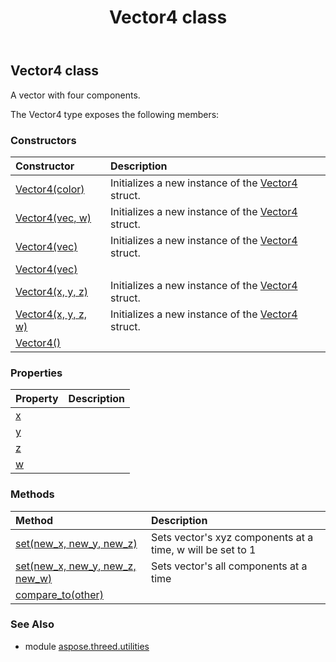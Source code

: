 ﻿---
title: Vector4 class
second_title: Aspose.3D for Python via .NET API References
description: 
type: docs
weight: 210
url: /python-net/aspose.threed.utilities/vector4/
is_root: false
---

## Vector4 class

A vector with four components.



The Vector4 type exposes the following members:

### Constructors
| Constructor | Description |
| :- | :- |
| [Vector4(color)](/3d/python-net/aspose.threed.utilities/vector4/__init__/#System.Drawing.Color) | Initializes a new instance of the [Vector4](/3d/python-net/aspose.threed.utilities/vector4) struct. |
| [Vector4(vec, w)](/3d/python-net/aspose.threed.utilities/vector4/__init__/#Vector3-float) | Initializes a new instance of the [Vector4](/3d/python-net/aspose.threed.utilities/vector4) struct. |
| [Vector4(vec)](/3d/python-net/aspose.threed.utilities/vector4/__init__/#Vector3) | Initializes a new instance of the [Vector4](/3d/python-net/aspose.threed.utilities/vector4) struct. |
| [Vector4(vec)](/3d/python-net/aspose.threed.utilities/vector4/__init__/#FVector4) |  |
| [Vector4(x, y, z)](/3d/python-net/aspose.threed.utilities/vector4/__init__/#float-float-float) | Initializes a new instance of the [Vector4](/3d/python-net/aspose.threed.utilities/vector4) struct. |
| [Vector4(x, y, z, w)](/3d/python-net/aspose.threed.utilities/vector4/__init__/#float-float-float-float) | Initializes a new instance of the [Vector4](/3d/python-net/aspose.threed.utilities/vector4) struct. |
| [Vector4()](/3d/python-net/aspose.threed.utilities/vector4/__init__/#) |  |


### Properties
| Property | Description |
| :- | :- |
| [x](/3d/python-net/aspose.threed.utilities/vector4/x) |  |
| [y](/3d/python-net/aspose.threed.utilities/vector4/y) |  |
| [z](/3d/python-net/aspose.threed.utilities/vector4/z) |  |
| [w](/3d/python-net/aspose.threed.utilities/vector4/w) |  |


### Methods
| Method | Description |
| :- | :- |
| [set(new_x, new_y, new_z)](/3d/python-net/aspose.threed.utilities/vector4/set/#float-float-float) | Sets vector's xyz components at a time, w will be set to 1 |
| [set(new_x, new_y, new_z, new_w)](/3d/python-net/aspose.threed.utilities/vector4/set/#float-float-float-float) | Sets vector's all components at a time |
| [compare_to(other)](/3d/python-net/aspose.threed.utilities/vector4/compare_to/#Vector4) |  |


### See Also

* module [aspose.threed.utilities](../)

